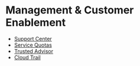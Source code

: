 # Management & Customer Enablement

- [Support Center](docs/Support_center.docx)
- [Service Quotas](docs/Service_quotas.docx)
- [Trusted Advisor](docs/trusted_advisor.docx)
- [Cloud Trail](docs/CloudTrail.rtf)
